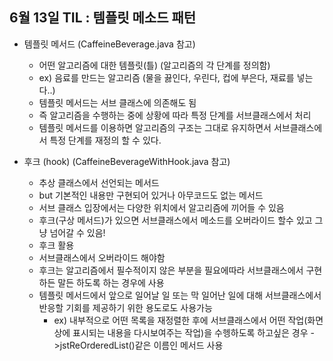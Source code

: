 ## 6월 13일 TIL :  템플릿 메소드 패턴

- 템플릿 메서드 (CaffeineBeverage.java 참고)
    - 어떤 알고리즘에 대한 템플릿(틀) (알고리즘의 각 단계를 정의함)
    - ex) 음료를 만드는 알고리즘 (물을 끓인다, 우린다, 컵에 부은다, 재료를 넣는다..)
    - 템플릿 메서드는 서브 클래스에 의존해도 됨
    - 즉 알고리즘을 수행하는 중에 상황에 따라 특정 단계를 서브클래스에서 처리
    - 템플릿 메서드를 이용하면 알고리즘의 구조는 그대로 유지하면서 서브클래스에서 특정 단계를 재정의 할 수 있다.

- 후크 (hook)  (CaffeineBeverageWithHook.java 참고)
   - 추상 클래스에서 선언되는 메서드
   - but 기본적인 내용만 구현되어 있거나 아무코드도 없는 메서드
   - 서브 클래스 입장에서는 다양한 위치에서 알고리즘에 끼어들 수 있음
   - 후크(구상 메서드)가 있으면 서브클래스에서 메소드를 오버라이드 할수 있고 그냥 넘어갈 수 있음!
   - 후크 활용
    - 서브클래스에서 오버라이드 해야함
   - 후크는 알고리즘에서 필수적이지 않은 부분을 필요에따라 서브클래스에서 구현하든 말든 하도록 하는 경우에 사용
   - 템플릿 메서드에서 앞으로 일어날 일 또는 막 일어난 일에 대해 서브클래스에서 반응할 기회를 제공하기 위한 용도로도 사용가능
        - ex) 내부적으로 어떤 목록을 재정렬한 후에 서브클래스에서 어떤 작업(화면상에 표시되는 내용을 다시보여주는 작업)을 수헹하도록 하고싶은 경우 ->jstReOrderedList()같은 이름인 메서드 사용